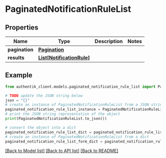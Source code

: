 # PaginatedNotificationRuleList


## Properties

Name | Type | Description | Notes
------------ | ------------- | ------------- | -------------
**pagination** | [**Pagination**](Pagination.md) |  | 
**results** | [**List[NotificationRule]**](NotificationRule.md) |  | 

## Example

```python
from authentik_client.models.paginated_notification_rule_list import PaginatedNotificationRuleList

# TODO update the JSON string below
json = "{}"
# create an instance of PaginatedNotificationRuleList from a JSON string
paginated_notification_rule_list_instance = PaginatedNotificationRuleList.from_json(json)
# print the JSON string representation of the object
print(PaginatedNotificationRuleList.to_json())

# convert the object into a dict
paginated_notification_rule_list_dict = paginated_notification_rule_list_instance.to_dict()
# create an instance of PaginatedNotificationRuleList from a dict
paginated_notification_rule_list_form_dict = paginated_notification_rule_list.from_dict(paginated_notification_rule_list_dict)
```
[[Back to Model list]](../README.md#documentation-for-models) [[Back to API list]](../README.md#documentation-for-api-endpoints) [[Back to README]](../README.md)


